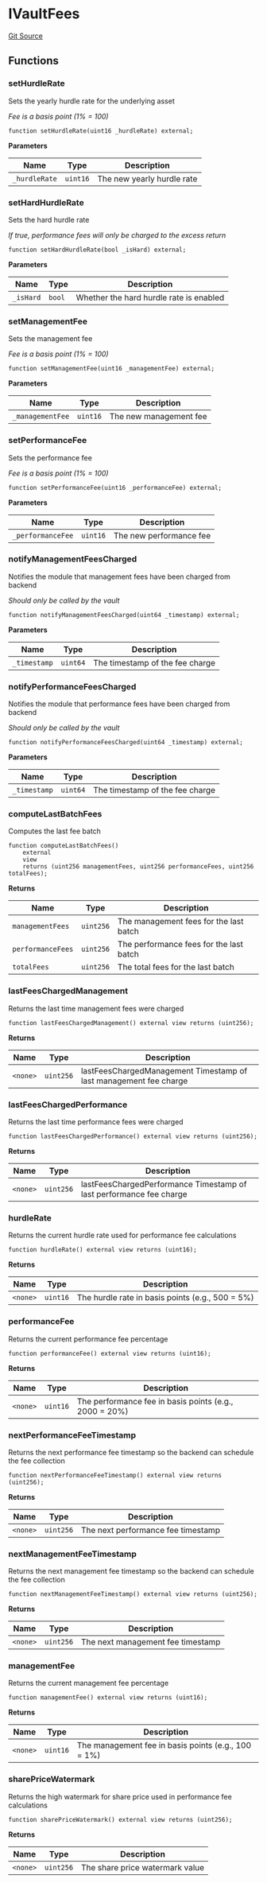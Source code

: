 # IVaultFees
[Git Source](https://github.com/VerisLabs/KAM/blob/b791d077a3cd28e980c0943d5d7b30be3d8c14e2/src/interfaces/modules/IVaultFees.sol)


## Functions
### setHurdleRate

Sets the yearly hurdle rate for the underlying asset

*Fee is a basis point (1% = 100)*


```solidity
function setHurdleRate(uint16 _hurdleRate) external;
```
**Parameters**

|Name|Type|Description|
|----|----|-----------|
|`_hurdleRate`|`uint16`|The new yearly hurdle rate|


### setHardHurdleRate

Sets the hard hurdle rate

*If true, performance fees will only be charged to the excess return*


```solidity
function setHardHurdleRate(bool _isHard) external;
```
**Parameters**

|Name|Type|Description|
|----|----|-----------|
|`_isHard`|`bool`|Whether the hard hurdle rate is enabled|


### setManagementFee

Sets the management fee

*Fee is a basis point (1% = 100)*


```solidity
function setManagementFee(uint16 _managementFee) external;
```
**Parameters**

|Name|Type|Description|
|----|----|-----------|
|`_managementFee`|`uint16`|The new management fee|


### setPerformanceFee

Sets the performance fee

*Fee is a basis point (1% = 100)*


```solidity
function setPerformanceFee(uint16 _performanceFee) external;
```
**Parameters**

|Name|Type|Description|
|----|----|-----------|
|`_performanceFee`|`uint16`|The new performance fee|


### notifyManagementFeesCharged

Notifies the module that management fees have been charged from backend

*Should only be called by the vault*


```solidity
function notifyManagementFeesCharged(uint64 _timestamp) external;
```
**Parameters**

|Name|Type|Description|
|----|----|-----------|
|`_timestamp`|`uint64`|The timestamp of the fee charge|


### notifyPerformanceFeesCharged

Notifies the module that performance fees have been charged from backend

*Should only be called by the vault*


```solidity
function notifyPerformanceFeesCharged(uint64 _timestamp) external;
```
**Parameters**

|Name|Type|Description|
|----|----|-----------|
|`_timestamp`|`uint64`|The timestamp of the fee charge|


### computeLastBatchFees

Computes the last fee batch


```solidity
function computeLastBatchFees()
    external
    view
    returns (uint256 managementFees, uint256 performanceFees, uint256 totalFees);
```
**Returns**

|Name|Type|Description|
|----|----|-----------|
|`managementFees`|`uint256`|The management fees for the last batch|
|`performanceFees`|`uint256`|The performance fees for the last batch|
|`totalFees`|`uint256`|The total fees for the last batch|


### lastFeesChargedManagement

Returns the last time management fees were charged


```solidity
function lastFeesChargedManagement() external view returns (uint256);
```
**Returns**

|Name|Type|Description|
|----|----|-----------|
|`<none>`|`uint256`|lastFeesChargedManagement Timestamp of last management fee charge|


### lastFeesChargedPerformance

Returns the last time performance fees were charged


```solidity
function lastFeesChargedPerformance() external view returns (uint256);
```
**Returns**

|Name|Type|Description|
|----|----|-----------|
|`<none>`|`uint256`|lastFeesChargedPerformance Timestamp of last performance fee charge|


### hurdleRate

Returns the current hurdle rate used for performance fee calculations


```solidity
function hurdleRate() external view returns (uint16);
```
**Returns**

|Name|Type|Description|
|----|----|-----------|
|`<none>`|`uint16`|The hurdle rate in basis points (e.g., 500 = 5%)|


### performanceFee

Returns the current performance fee percentage


```solidity
function performanceFee() external view returns (uint16);
```
**Returns**

|Name|Type|Description|
|----|----|-----------|
|`<none>`|`uint16`|The performance fee in basis points (e.g., 2000 = 20%)|


### nextPerformanceFeeTimestamp

Returns the next performance fee timestamp so the backend can schedule the fee collection


```solidity
function nextPerformanceFeeTimestamp() external view returns (uint256);
```
**Returns**

|Name|Type|Description|
|----|----|-----------|
|`<none>`|`uint256`|The next performance fee timestamp|


### nextManagementFeeTimestamp

Returns the next management fee timestamp so the backend can schedule the fee collection


```solidity
function nextManagementFeeTimestamp() external view returns (uint256);
```
**Returns**

|Name|Type|Description|
|----|----|-----------|
|`<none>`|`uint256`|The next management fee timestamp|


### managementFee

Returns the current management fee percentage


```solidity
function managementFee() external view returns (uint16);
```
**Returns**

|Name|Type|Description|
|----|----|-----------|
|`<none>`|`uint16`|The management fee in basis points (e.g., 100 = 1%)|


### sharePriceWatermark

Returns the high watermark for share price used in performance fee calculations


```solidity
function sharePriceWatermark() external view returns (uint256);
```
**Returns**

|Name|Type|Description|
|----|----|-----------|
|`<none>`|`uint256`|The share price watermark value|


